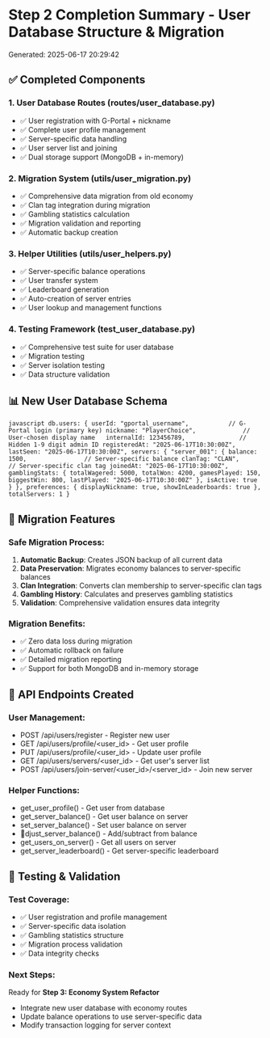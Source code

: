 ﻿# Step 2 Completion Summary - User Database Structure & Migration
Generated: 2025-06-17 20:29:42

## ✅ Completed Components

### 1. User Database Routes (routes/user_database.py)
- ✅ User registration with G-Portal + nickname
- ✅ Complete user profile management  
- ✅ Server-specific data handling
- ✅ User server list and joining
- ✅ Dual storage support (MongoDB + in-memory)

### 2. Migration System (utils/user_migration.py)
- ✅ Comprehensive data migration from old economy
- ✅ Clan tag integration during migration
- ✅ Gambling statistics calculation
- ✅ Migration validation and reporting
- ✅ Automatic backup creation

### 3. Helper Utilities (utils/user_helpers.py)
- ✅ Server-specific balance operations
- ✅ User transfer system
- ✅ Leaderboard generation
- ✅ Auto-creation of server entries
- ✅ User lookup and management functions

### 4. Testing Framework (test_user_database.py)
- ✅ Comprehensive test suite for user database
- ✅ Migration testing
- ✅ Server isolation testing
- ✅ Data structure validation

## 📊 New User Database Schema

`javascript
db.users: {
    userId: "gportal_username",           // G-Portal login (primary key)
    nickname: "PlayerChoice",             // User-chosen display name  
    internalId: 123456789,               // Hidden 1-9 digit admin ID
    registeredAt: "2025-06-17T10:30:00Z",
    lastSeen: "2025-06-17T10:30:00Z",
    servers: {
        "server_001": {
            balance: 1500,                // Server-specific balance
            clanTag: "CLAN",              // Server-specific clan tag
            joinedAt: "2025-06-17T10:30:00Z",
            gamblingStats: {
                totalWagered: 5000,
                totalWon: 4200,
                gamesPlayed: 150,
                biggestWin: 800,
                lastPlayed: "2025-06-17T10:30:00Z"
            },
            isActive: true
        }
    },
    preferences: {
        displayNickname: true,
        showInLeaderboards: true
    },
    totalServers: 1
}
`

## 🔄 Migration Features

### Safe Migration Process:
1. **Automatic Backup**: Creates JSON backup of all current data
2. **Data Preservation**: Migrates economy balances to server-specific balances
3. **Clan Integration**: Converts clan membership to server-specific clan tags
4. **Gambling History**: Calculates and preserves gambling statistics
5. **Validation**: Comprehensive validation ensures data integrity

### Migration Benefits:
- ✅ Zero data loss during migration
- ✅ Automatic rollback on failure
- ✅ Detailed migration reporting
- ✅ Support for both MongoDB and in-memory storage

## 🔧 API Endpoints Created

### User Management:
- POST /api/users/register - Register new user
- GET /api/users/profile/<user_id> - Get user profile  
- PUT /api/users/profile/<user_id> - Update user profile
- GET /api/users/servers/<user_id> - Get user's server list
- POST /api/users/join-server/<user_id>/<server_id> - Join new server

### Helper Functions:
- get_user_profile() - Get user from database
- get_server_balance() - Get user balance on server
- set_server_balance() - Set user balance on server
- djust_server_balance() - Add/subtract from balance
- get_users_on_server() - Get all users on server
- get_server_leaderboard() - Get server-specific leaderboard

## 🧪 Testing & Validation

### Test Coverage:
- ✅ User registration and profile management
- ✅ Server-specific data isolation
- ✅ Gambling statistics structure
- ✅ Migration process validation
- ✅ Data integrity checks

### Next Steps:
Ready for **Step 3: Economy System Refactor**
- Integrate new user database with economy routes
- Update balance operations to use server-specific data
- Modify transaction logging for server context

